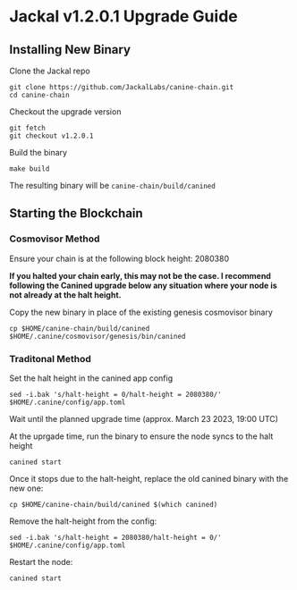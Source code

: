 # Jackal v1.2.0.1 Upgrade Guide

## Installing New Binary

Clone the Jackal repo

```
git clone https://github.com/JackalLabs/canine-chain.git
cd canine-chain
```
Checkout the upgrade version

```
git fetch
git checkout v1.2.0.1
```

Build the binary

```
make build
```

The resulting binary will be `canine-chain/build/canined`

## Starting the Blockchain

### Cosmovisor Method

Ensure your chain is at the following block height: 2080380

**If you halted your chain early, this may not be the case. I recommend following the Canined upgrade below any situation where your node is not already at the halt height.**

Copy the new binary in place of the existing genesis cosmovisor binary

```
cp $HOME/canine-chain/build/canined $HOME/.canine/cosmovisor/genesis/bin/canined
```

### Traditonal Method
Set the halt height in the canined app config
```
sed -i.bak 's/halt-height = 0/halt-height = 2080380/' $HOME/.canine/config/app.toml
```

Wait until the planned upgrade time (approx. March 23 2023, 19:00 UTC)

At the uprgade time, run the binary to ensure the node syncs to the halt height

```
canined start
```

Once it stops due to the halt-height, replace the old canined binary with the new one:

```
cp $HOME/canine-chain/build/canined $(which canined)
```

Remove the halt-height from the config:

```
sed -i.bak 's/halt-height = 2080380/halt-height = 0/' $HOME/.canine/config/app.toml
```

Restart the node:

```
canined start
```
